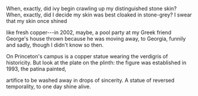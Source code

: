 When, exactly, did ivy begin crawling
up my distinguished stone skin? When, exactly,
did I decide my skin was best cloaked
in stone-grey? I swear that my skin once shined

like fresh copper---in 2002, maybe, a pool party
at my Greek friend George's house thrown
because he was moving away, to Georgia, funnily
and sadly, though I didn't know so then.

On Princeton's campus is a copper statue
wearing the verdigris of historicity.
But look at the plate on the plinth: the figure
was established in 1993, the patina painted,

artifice to be washed away in drops of sincerity.
A statue of reversed temporality, to one day shine alive.
